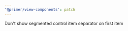 ```yaml
---
'@primer/view-components': patch
---
```


Don't show segmented control item separator on first item
